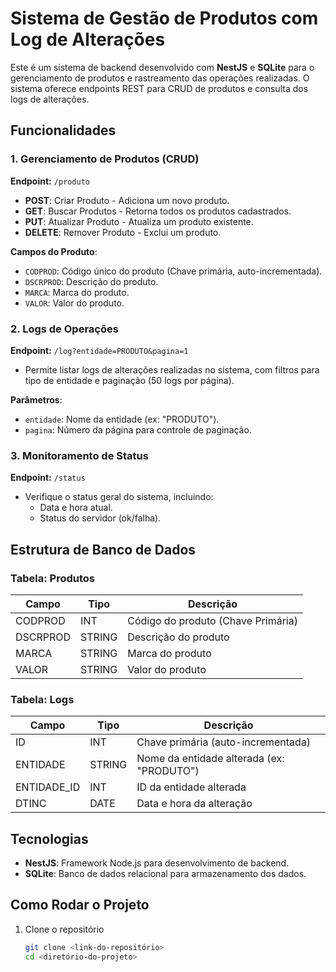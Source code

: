 # Sistema de Gestão de Produtos com Log de Alterações

Este é um sistema de backend desenvolvido com **NestJS** e **SQLite** para o gerenciamento de produtos e rastreamento das operações realizadas. O sistema oferece endpoints REST para CRUD de produtos e consulta dos logs de alterações.

## Funcionalidades

### 1. Gerenciamento de Produtos (CRUD)
**Endpoint:** `/produto`

- **POST**: Criar Produto - Adiciona um novo produto.
- **GET**: Buscar Produtos - Retorna todos os produtos cadastrados.
- **PUT**: Atualizar Produto - Atualiza um produto existente.
- **DELETE**: Remover Produto - Exclui um produto.

**Campos do Produto**:
- `CODPROD`: Código único do produto (Chave primária, auto-incrementada).
- `DSCRPROD`: Descrição do produto.
- `MARCA`: Marca do produto.
- `VALOR`: Valor do produto.

### 2. Logs de Operações
**Endpoint:** `/log?entidade=PRODUTO&pagina=1`

- Permite listar logs de alterações realizadas no sistema, com filtros para tipo de entidade e paginação (50 logs por página).

**Parâmetros**:
- `entidade`: Nome da entidade (ex: "PRODUTO").
- `pagina`: Número da página para controle de paginação.

### 3. Monitoramento de Status
**Endpoint:** `/status`

- Verifique o status geral do sistema, incluindo:
  - Data e hora atual.
  - Status do servidor (ok/falha).

## Estrutura de Banco de Dados

### Tabela: Produtos
| Campo     | Tipo     | Descrição               |
|-----------|----------|-------------------------|
| CODPROD   | INT      | Código do produto (Chave Primária) |
| DSCRPROD  | STRING   | Descrição do produto    |
| MARCA     | STRING   | Marca do produto        |
| VALOR     | STRING   | Valor do produto        |

### Tabela: Logs
| Campo      | Tipo     | Descrição                        |
|------------|----------|----------------------------------|
| ID         | INT      | Chave primária (auto-incrementada) |
| ENTIDADE   | STRING   | Nome da entidade alterada (ex: "PRODUTO") |
| ENTIDADE_ID| INT      | ID da entidade alterada         |
| DTINC      | DATE     | Data e hora da alteração        |

## Tecnologias

- **NestJS**: Framework Node.js para desenvolvimento de backend.
- **SQLite**: Banco de dados relacional para armazenamento dos dados.

## Como Rodar o Projeto

1. Clone o repositório
   ```bash
   git clone <link-do-repositório>
   cd <diretório-do-projeto>
   ```

